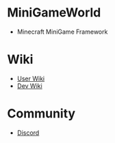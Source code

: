 # MiniGameWorld
- Minecraft MiniGame Framework


# Wiki
- [User Wiki](resource/userWiki/home.md)
- [Dev Wiki](resource/devWiki/home.md)

# Community
- [Discord](https://discord.com/invite/fJbxSy2EjA)
